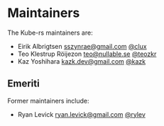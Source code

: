 # Maintainers

The Kube-rs maintainers are:

* Eirik Albrigtsen <sszynrae@gmail.com> [@clux](https://github.com/clux)
* Teo Klestrup Röijezon <teo@nullable.se> [@teozkr](https://github.com/teozkr)
* Kaz Yoshihara <kazk.dev@gmail.com> [@kazk](https://github.com/kazk)

## Emeriti

Former maintainers include:

* Ryan Levick <ryan.levick@gmail.com> [@rylev](https://github.com/rylev)

<!--
# Adding a new maintainer

* Submit a PR modifying this file
* Obtain approvals per governance.md
* Invite maintainer to
  https://github.com/orgs/kube-rs/teams/maintainers/members
* Invite maintainer to https://github.com/orgs/kube-rs/people
-->
